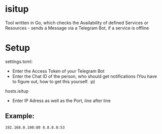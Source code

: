 # isitup
Tool written in Go, which checks the Availability of defined Services or Resources - sends a Message via a Telegram Bot, if a service is offline

# Setup

settings.toml:
- Enter the Access Token of your Telegram Bot
- Enter the Chat ID of the person, who should get notifications (You have to figure out, how to get this yourself. :p)

hosts.isitup
- Enter IP Adress as well as the Port, line after line

## Example:
`192.168.0.100:80
8.8.8.8:53`
